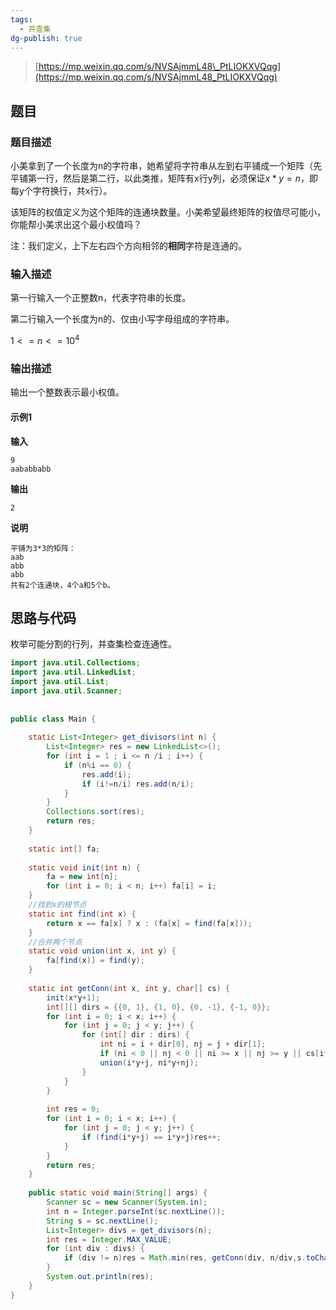 ```yaml
---
tags:
  - 并查集
dg-publish: true
---
```


> [https://mp.weixin.qq.com/s/NVSAjmmL48\_PtLIOKXVQqg](https://mp.weixin.qq.com/s/NVSAjmmL48_PtLIOKXVQqg)


## 题目
### 题目描述
小美拿到了一个长度为n的字符串，她希望将字符串从左到右平铺成一个矩阵（先平铺第一行，然后是第二行，以此类推，矩阵有x行y列，必须保证$x*y=n$，即每y个字符换行，共x行）。

该矩阵的权值定义为这个矩阵的连通块数量。小美希望最终矩阵的权值尽可能小，你能帮小美求出这个最小权值吗？

注：我们定义，上下左右四个方向相邻的**相同**字符是连通的。

### **输入描述**

第一行输入一个正整数n，代表字符串的长度。

第二行输入一个长度为n的、仅由小写字母组成的字符串。

$1<=n<=10^4$

### **输出描述**

输出一个整数表示最小权值。

#### **示例1**

**输入**
```
9 
aababbabb
```

**输出**
```
2 
```

**说明**
```
平铺为3*3的矩阵：
aab
abb
abb
共有2个连通块，4个a和5个b。 
```
  
## **思路与代码**

枚举可能分割的行列，并查集检查连通性。
```java
import java.util.Collections;  
import java.util.LinkedList;  
import java.util.List;  
import java.util.Scanner;  
  
  
public class Main {  
  
    static List<Integer> get_divisors(int n) {  
        List<Integer> res = new LinkedList<>();  
        for (int i = 1 ; i <= n /i ; i++) {  
            if (n%i == 0) {  
                res.add(i);  
                if (i!=n/i) res.add(n/i);  
            }  
        }  
        Collections.sort(res);  
        return res;  
    }  
  
    static int[] fa;  
  
    static void init(int n) {  
        fa = new int[n];  
        for (int i = 0; i < n; i++) fa[i] = i;  
    }  
    //找到x的根节点  
    static int find(int x) {  
        return x == fa[x] ? x : (fa[x] = find(fa[x]));  
    }  
    //合并两个节点  
    static void union(int x, int y) {  
        fa[find(x)] = find(y);  
    }  
  
    static int getConn(int x, int y, char[] cs) {  
        init(x*y+1);  
        int[][] dirs = {{0, 1}, {1, 0}, {0, -1}, {-1, 0}};  
        for (int i = 0; i < x; i++) {  
            for (int j = 0; j < y; j++) {  
                for (int[] dir : dirs) {  
                    int ni = i + dir[0], nj = j + dir[1];  
                    if (ni < 0 || nj < 0 || ni >= x || nj >= y || cs[i*y+j] != cs[ni*y + nj])continue;  
                    union(i*y+j, ni*y+nj);  
                }  
            }  
        }  
  
        int res = 0;  
        for (int i = 0; i < x; i++) {  
            for (int j = 0; j < y; j++) {  
                if (find(i*y+j) == i*y+j)res++;  
            }  
        }  
        return res;  
    }  
  
    public static void main(String[] args) {  
        Scanner sc = new Scanner(System.in);  
        int n = Integer.parseInt(sc.nextLine());  
        String s = sc.nextLine();  
        List<Integer> divs = get_divisors(n);  
        int res = Integer.MAX_VALUE;  
        for (int div : divs) {  
            if (div != n)res = Math.min(res, getConn(div, n/div,s.toCharArray()));  
        }  
        System.out.println(res);  
    }  
}
```